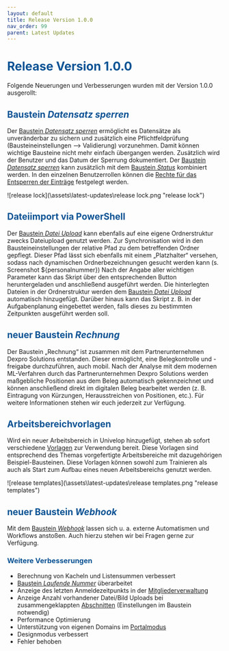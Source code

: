 ```yaml
---
layout: default
title: Release Version 1.0.0
nav_order: 99
parent: Latest Updates
---
```


# <span style="color:#0b5394">**Release Version 1.0.0**</span>

Folgende Neuerungen und Verbesserungen wurden mit der Version 1.0.0 ausgerollt:

## <span style="color:#0b5394">**Baustein *Datensatz sperren***</span>  
Der [Baustein *Datensatz sperren*](/docs/record-spec-settings/grand-child-expanded/lock.html) ermöglicht es Datensätze als unveränderbar zu sichern und zusätzlich eine Pflichtfeldprüfung (Bausteineinstellungen --> Validierung) vorzunehmen. Damit können wichtige Bausteine nicht mehr einfach übergangen werden. Zusätzlich wird der Benutzer und das Datum der Sperrung dokumentiert.
Der [Baustein *Datensatz sperren*](/docs/record-spec-settings/grand-child-expanded/lock.html) kann zusätzlich mit dem [Baustein *Status*](/docs/record-spec-settings/grand-child-expanded/status.html) kombiniert werden. In den einzelnen Benutzerrollen können die [Rechte für das Entsperren der Einträge](/docs/global-settings-and-functions.html#rechte--berechtigungen) festgelegt werden.

![release lock](\assets\latest-updates\release lock.png "release lock")

## <span style="color:#0b5394">**Dateiimport via PowerShell**</span>  
Der [Baustein *Datei Upload*](/docs/record-spec-settings/grand-childs-form/upload-file.html) kann ebenfalls auf eine eigene Ordnerstruktur zwecks Dateiupload genutzt werden. Zur Synchronisation wird in den Bausteineinstellungen der relative Pfad zu dem betreffenden Ordner gepflegt. Dieser Pfad lässt sich ebenfalls mit einem „Platzhalter“ versehen, sodass nach dynamischen Ordnerbezeichnungen gesucht werden kann (s. Screenshot ${personalnummer}) Nach der Angabe aller wichtigen Parameter kann das Skript über den entsprechenden Button heruntergeladen und anschließend ausgeführt werden. Die hinterlegten Dateien in der Ordnerstruktur werden dem [Baustein *Datei Upload*](/docs/record-spec-settings/grand-childs-form/upload-file.html) automatisch hinzugefügt. Darüber hinaus kann das Skript z. B. in der Aufgabenplanung eingebettet werden, falls dieses zu bestimmten Zeitpunkten ausgeführt werden soll.

## <span style="color:#0b5394">**neuer Baustein *Rechnung***</span>  
Der Baustein „Rechnung“ ist zusammen mit dem Partnerunternehmen Dexpro Solutions entstanden. Dieser ermöglicht, eine Belegkontrolle und -freigabe durchzuführen, auch mobil. Nach der Analyse mit dem modernen ML-Verfahren durch das Partnerunternehmen Dexpro Solutions werden maßgebliche Positionen aus dem Beleg automatisch gekennzeichnet und können anschließend direkt im digitalen Beleg bearbeitet werden (z. B. Eintragung von Kürzungen, Herausstreichen von Positionen, etc.). Für weitere Informationen stehen wir euch jederzeit zur Verfügung.

## <span style="color:#0b5394">**Arbeitsbereichvorlagen**</span>  
Wird ein neuer Arbeitsbereich in Univelop hinzugefügt, stehen ab sofort verschiedene [Vorlagen](/docs/start-app.html#erstellen-eines-arbeitsbereichs) zur Verwendung bereit. Diese Vorlagen sind entsprechend des Themas vorgefertigte Arbeitsbereiche mit dazugehörigen Beispiel-Bausteinen. Diese Vorlagen können sowohl zum Trainieren als auch als Start zum Aufbau eines neuen Arbeitsbereichs genutzt werden.

![release templates](\assets\latest-updates\release templates.png "release templates")

## <span style="color:#0b5394">**neuer Baustein *Webhook***</span>  
Mit dem [Baustein *Webhook*](/docs/record-spec-settings/grand-child-expanded/webhook.html) lassen sich u. a. externe Automatismen und Workflows anstoßen. Auch hierzu stehen wir bei Fragen gerne zur Verfügung.

### <span style="color:#0b5394">**Weitere Verbesserungen**</span>  
- Berechnung von Kacheln und Listensummen verbessert
- [Baustein *Laufende Nummer*](/docs/record-spec-settings/grand-child-expanded/rolling-number.html) überarbeitet
- Anzeige des letzten Anmeldezeitpunkts in der [Mitgliederverwaltung](/docs/global-settings-and-functions.html#mitglieder)
- Anzeige Anzahl vorhandener Datei/Bild Uploads bei zusammengeklappten [Abschnitten](/docs/record-spec-settings/grand-childs-base/section.html) (Einstellungen im Baustein notwendig)
- Performance Optimierung
- Unterstützung von eigenen Domains im [Portalmodus](/docs/portal-mode.html)
- Designmodus verbessert
- Fehler behoben
